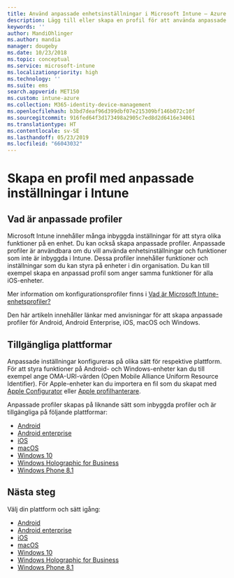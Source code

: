 ```yaml
---
title: Använd anpassade enhetsinställningar i Microsoft Intune – Azure | Microsoft Docs
description: Lägg till eller skapa en profil för att använda anpassade inställningar på enheter som kör Windows Phone, Windows 8.1, Windows 10 och senare, Android, Anndroid Enterprise, macOS eller iOS med Microsoft Intune
keywords: ''
author: MandiOhlinger
ms.author: mandia
manager: dougeby
ms.date: 10/23/2018
ms.topic: conceptual
ms.service: microsoft-intune
ms.localizationpriority: high
ms.technology: ''
ms.suite: ems
search.appverid: MET150
ms.custom: intune-azure
ms.collection: M365-identity-device-management
ms.openlocfilehash: b3bd7deaf96d399dbf07e215309bf146b072c10f
ms.sourcegitcommit: 916fed64f3d173498a2905c7ed8d2d6416e34061
ms.translationtype: HT
ms.contentlocale: sv-SE
ms.lasthandoff: 05/23/2019
ms.locfileid: "66043032"
---
```

# <a name="create-a-profile-with-custom-settings-in-intune"></a>Skapa en profil med anpassade inställningar i Intune

## <a name="what-are-custom-profiles"></a>Vad är anpassade profiler

Microsoft Intune innehåller många inbyggda inställningar för att styra olika funktioner på en enhet. Du kan också skapa anpassade profiler. Anpassade profiler är användbara om du vill använda enhetsinställningar och funktioner som inte är inbyggda i Intune. Dessa profiler innehåller funktioner och inställningar som du kan styra på enheter i din organisation. Du kan till exempel skapa en anpassad profil som anger samma funktioner för alla iOS-enheter.

Mer information om konfigurationsprofiler finns i [Vad är Microsoft Intune-enhetsprofiler?](device-profiles.md) 

Den här artikeln innehåller länkar med anvisningar för att skapa anpassade profiler för Android, Android Enterprise, iOS, macOS och Windows.

## <a name="available-platforms"></a>Tillgängliga plattformar

Anpassade inställningar konfigureras på olika sätt för respektive plattform. För att styra funktioner på Android- och Windows-enheter kan du till exempel ange OMA-URI-värden (Open Mobile Alliance Uniform Resource Identifier). För Apple-enheter kan du importera en fil som du skapat med [Apple Configurator](https://itunes.apple.com/us/app/apple-configurator-2/id1037126344?mt=12) eller [Apple profilhanterare](https://support.apple.com/profile-manager).

Anpassade profiler skapas på liknande sätt som inbyggda profiler och är tillgängliga på följande plattformar:

- [Android](custom-settings-android.md)
- [Android enterprise](custom-settings-android-for-work.md)
- [iOS](custom-settings-ios.md)
- [macOS](custom-settings-macos.md)
- [Windows 10](custom-settings-windows-10.md)
- [Windows Holographic for Business](custom-settings-windows-holographic.md)
- [Windows Phone 8.1](custom-settings-windows-phone-8-1.md)

## <a name="next-steps"></a>Nästa steg

Välj din plattform och sätt igång:

- [Android](custom-settings-android.md)
- [Android enterprise](custom-settings-android-for-work.md)
- [iOS](custom-settings-ios.md)
- [macOS](custom-settings-macos.md)
- [Windows 10](custom-settings-windows-10.md)
- [Windows Holographic for Business](custom-settings-windows-holographic.md)
- [Windows Phone 8.1](custom-settings-windows-phone-8-1.md)
